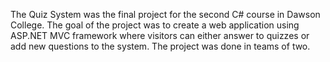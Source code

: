 The Quiz System was the final project for the second C# course in Dawson College. The goal of the project was to create a web application using ASP.NET MVC framework where visitors can either answer to quizzes or add new questions to the system. The project was done in teams of two.
